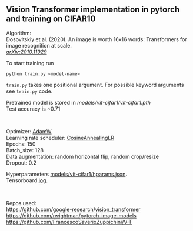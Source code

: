 ## Vision Transformer implementation in pytorch and training on CIFAR10

Algorithm:  
Dosovitskiy et al. (2020). An image is worth 16x16 words: Transformers for image recognition at scale.   
[_arXiv:2010.11929_](https://arxiv.org/abs/2010.11929)

To start training run
```
python train.py <model-name>
```
```train.py``` takes one positional argument. For possible keyword arguments see ```train.py``` code.

Pretrained model is stored in _models/vit-cifar1/vit-cifar1.pth_  
Test accuracy is ~0.71

&nbsp;

Optimizer: [AdamW](https://pytorch.org/docs/stable/generated/torch.optim.AdamW.html)  
Learning rate scheduler: [CosineAnnealingLR](https://pytorch.org/docs/stable/generated/torch.optim.lr_scheduler.CosineAnnealingLR.html)  
Epochs: 150  
Batch_size: 128  
Data augmentation: random horizontal flip, random crop/resize  
Dropout: 0.2

Hyperparameters [models/vit-cifar1/hparams.json](models/vit-cifar1/hparams.json).  
Tensorboard [log](https://tensorboard.dev/experiment/y1RbK6PXRx2NCmz6DZwZow/).

&nbsp;

Repos used:  
https://github.com/google-research/vision_transformer
https://github.com/rwightman/pytorch-image-models
https://github.com/FrancescoSaverioZuppichini/ViT
